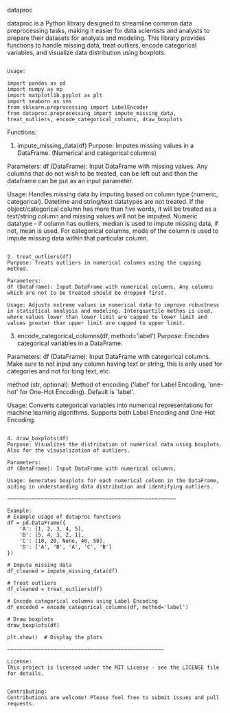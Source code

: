 dataproc

dataproc is a Python library designed to streamline common data preprocessing tasks, making it easier for data scientists and analysts to prepare their datasets for analysis and modeling. This library provides functions to handle missing data, treat outliers, encode categorical variables, and visualize data distribution using boxplots.

~~~~~~~~~~~~~~~~~~~~~~~~~~~~~~~~~~~~~~~~~~~~~~~~~~~~~

Usage:

import pandas as pd
import numpy as np
import matplotlib.pyplot as plt
import seaborn as sns
from sklearn.preprocessing import LabelEncoder
from dataproc.preprocessing import impute_missing_data, treat_outliers, encode_categorical_columns, draw_boxplots

~~~~~~~~~~~~~~~~~~~~~~~~~~~~~~~~~~~~~~~~~~~~~~~~~~~~~~~

Functions:

1. impute_missing_data(df)
Purpose: Imputes missing values in a DataFrame. (Numerical and categorical columns)

Parameters:
df (DataFrame): Input DataFrame with missing values. Any columns that do not wish to be treated, can be left out and then the
dataframe can be put as an input parameter.

Usage: Handles missing data by imputing based on column type (numeric, categorical). Datetime and string/text datatypes are
not treated. If the object/categorical column has more than five words, it will be treated as a text/string column and missing values will not be imputed. Numeric datatype - if column has outliers, median is used to impute missing data, if not, mean is used. 
For categorical columns, mode of the column is used to impute missing data within that particular column.

~~~~~~~~~~~~~~~~~~~~~~~~~~~~~~~~~~~~~~~~~~~~~~~~~~~~~~~~~~

2. treat_outliers(df)
Purpose: Treats outliers in numerical columns using the capping method.

Parameters:
df (DataFrame): Input DataFrame with numerical columns. Any columns which are not to be treated should be dropped first.

Usage: Adjusts extreme values in numerical data to improve robustness in statistical analysis and modeling. Interquartile methos is used, where values lower than lower limit are capped to lower limit and values greater than upper limit are capped to upper limit.

~~~~~~~~~~~~~~~~~~~~~~~~~~~~~~~~~~~~~~~~~~~~~~~~~~~~~~~~~~~

3. encode_categorical_columns(df, method='label')
Purpose: Encodes categorical variables in a DataFrame.

Parameters:
df (DataFrame): Input DataFrame with categorical columns. Make sure to not input any column having text or string, this is only used for categories and not for long text, etc.

method (str, optional): Method of encoding ('label' for Label Encoding, 'one-hot' for One-Hot Encoding). Default is 'label'.

Usage: Converts categorical variables into numerical representations for machine learning algorithms. Supports both Label Encoding and One-Hot Encoding.

~~~~~~~~~~~~~~~~~~~~~~~~~~~~~~~~~~~~~~~~~~~~~~~~~~~~~~~~~

4. draw_boxplots(df)
Purpose: Visualizes the distribution of numerical data using boxplots. Also for the visusalization of outliers.

Parameters:
df (DataFrame): Input DataFrame with numerical columns.

Usage: Generates boxplots for each numerical column in the DataFrame, aiding in understanding data distribution and identifying outliers.

~~~~~~~~~~~~~~~~~~~~~~~~~~~~~~~~~~~~~~~~~~~~~~~~~~~~~~~

Example:
# Example usage of dataproc functions
df = pd.DataFrame({
    'A': [1, 2, 3, 4, 5],
    'B': [5, 4, 3, 2, 1],
    'C': [10, 20, None, 40, 50],
    'D': ['A', 'B', 'A', 'C', 'B']
})

# Impute missing data
df_cleaned = impute_missing_data(df)

# Treat outliers
df_cleaned = treat_outliers(df)

# Encode categorical columns using Label Encoding
df_encoded = encode_categorical_columns(df, method='label')

# Draw boxplots
draw_boxplots(df)

plt.show()  # Display the plots

~~~~~~~~~~~~~~~~~~~~~~~~~~~~~~~~~~~~~~~~~~~~~~~~~~~

License:
This project is licensed under the MIT License - see the LICENSE file for details.


Contributing:
Contributions are welcome! Please feel free to submit issues and pull requests.